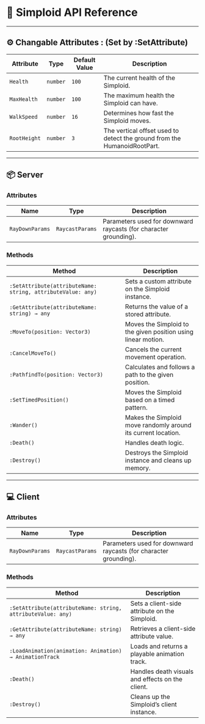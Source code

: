 # 🧩 Simploid API Reference

---

## ⚙️ Changable Attributes : (Set by :SetAttribute)
| **Attribute** | **Type** | **Default Value** | **Description** |
|----------------|-----------|-------------------|-----------------|
| `Health` | `number` | `100` | The current health of the Simploid. |
| `MaxHealth` | `number` | `100` | The maximum health the Simploid can have. |
| `WalkSpeed` | `number` | `16` | Determines how fast the Simploid moves. |
| `RootHeight` | `number` | `3` | The vertical offset used to detect the ground from the HumanoidRootPart. |

---

## 📦 Server

### **Attributes**
| Name | Type | Description |
|------|------|--------------|
| `RayDownParams` | `RaycastParams` | Parameters used for downward raycasts (for character grounding). |

### **Methods**
| Method | Description |
|---------|--------------|
| `:SetAttribute(attributeName: string, attributeValue: any)` | Sets a custom attribute on the Simploid instance. |
| `:GetAttribute(attributeName: string) → any` | Returns the value of a stored attribute. |
| `:MoveTo(position: Vector3)` | Moves the Simploid to the given position using linear motion. |
| `:CancelMoveTo()` | Cancels the current movement operation. |
| `:PathfindTo(position: Vector3)` | Calculates and follows a path to the given position. |
| `:SetTimedPosition()` | Moves the Simploid based on a timed pattern. |
| `:Wander()` | Makes the Simploid move randomly around its current location. |
| `:Death()` | Handles death logic. |
| `:Destroy()` | Destroys the Simploid instance and cleans up memory. |


---

## 💻 Client

### **Attributes**
| Name | Type | Description |
|------|------|--------------|
| `RayDownParams` | `RaycastParams` | Parameters used for downward raycasts (for character grounding). |

### **Methods**
| Method | Description |
|---------|--------------|
| `:SetAttribute(attributeName: string, attributeValue: any)` | Sets a client-side attribute on the Simploid. |
| `:GetAttribute(attributeName: string) → any` | Retrieves a client-side attribute value. |
| `:LoadAnimation(animation: Animation) → AnimationTrack` | Loads and returns a playable animation track. |
| `:Death()` | Handles death visuals and effects on the client. |
| `:Destroy()` | Cleans up the Simploid’s client instance. |

